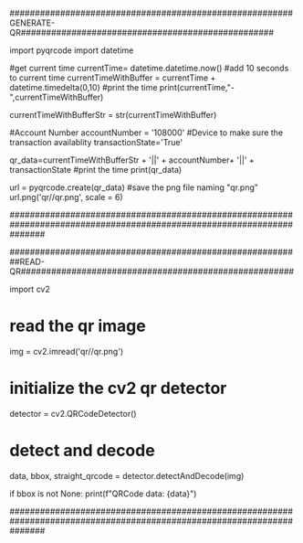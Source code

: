 
########################################################GENERATE-QR##################################################

import pyqrcode
import datetime

#get current time
currentTime= datetime.datetime.now()
#add 10 seconds to current time
currentTimeWithBuffer = currentTime + datetime.timedelta(0,10)
#print the time
print(currentTime,"-",currentTimeWithBuffer)

currentTimeWithBufferStr = str(currentTimeWithBuffer)

#Account Number
accountNumber = '108000'
#Device to make sure the transaction availablity
transactionState='True'

qr_data=currentTimeWithBufferStr + '||' + accountNumber+ '||' + transactionState
#print the time
print(qr_data)

url = pyqrcode.create(qr_data)
#save the png file naming "qr.png"
url.png('qr//qr.png', scale = 6)

#######################################################################################################################

##########################################################READ-QR######################################################

import cv2


# read the qr image
img = cv2.imread('qr//qr.png')

# initialize the cv2 qr detector
detector = cv2.QRCodeDetector()

# detect and decode
data, bbox, straight_qrcode = detector.detectAndDecode(img)

if bbox is not None:
    print(f"QRCode data: {data}")


#######################################################################################################################
